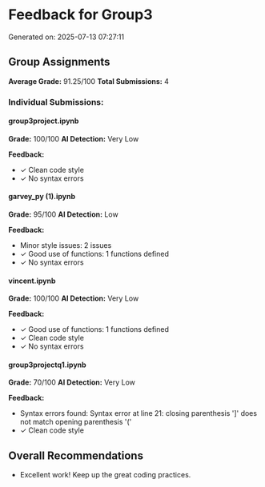 # Feedback for Group3

Generated on: 2025-07-13 07:27:11

## Group Assignments

**Average Grade:** 91.25/100
**Total Submissions:** 4

### Individual Submissions:

#### group3project.ipynb
**Grade:** 100/100
**AI Detection:** Very Low

**Feedback:**
- ✓ Clean code style
- ✓ No syntax errors

#### garvey_py (1).ipynb
**Grade:** 95/100
**AI Detection:** Low

**Feedback:**
- Minor style issues: 2 issues
- ✓ Good use of functions: 1 functions defined
- ✓ No syntax errors

#### vincent.ipynb
**Grade:** 100/100
**AI Detection:** Very Low

**Feedback:**
- ✓ Good use of functions: 1 functions defined
- ✓ Clean code style
- ✓ No syntax errors

#### group3projectq1.ipynb
**Grade:** 70/100
**AI Detection:** Very Low

**Feedback:**
- Syntax errors found: Syntax error at line 21: closing parenthesis ']' does not match opening parenthesis '('
- ✓ Clean code style

## Overall Recommendations

- Excellent work! Keep up the great coding practices.
